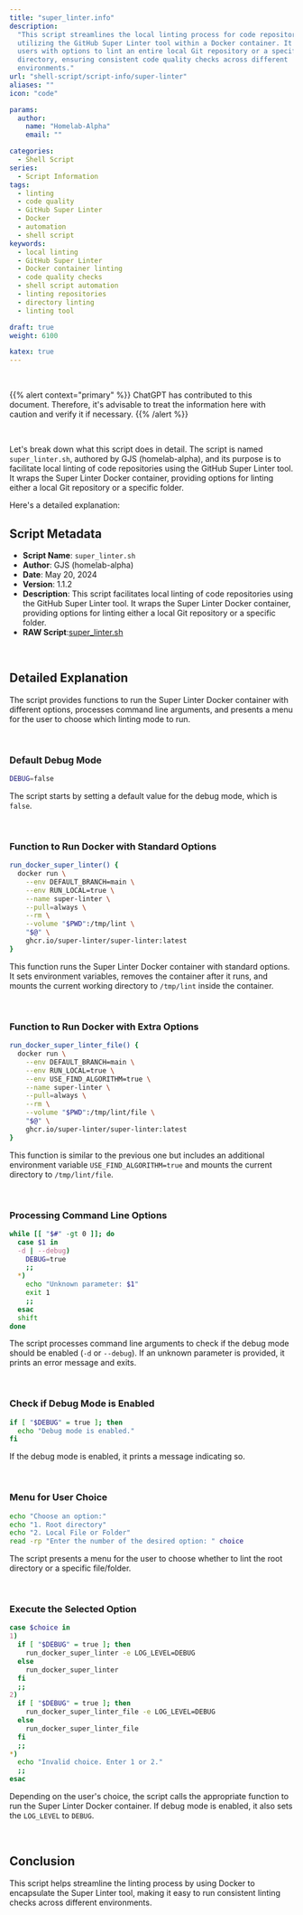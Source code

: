 ```yaml
---
title: "super_linter.info"
description:
  "This script streamlines the local linting process for code repositories by
  utilizing the GitHub Super Linter tool within a Docker container. It provides
  users with options to lint an entire local Git repository or a specific
  directory, ensuring consistent code quality checks across different
  environments."
url: "shell-script/script-info/super-linter"
aliases: ""
icon: "code"

params:
  author:
    name: "Homelab-Alpha"
    email: ""

categories:
  - Shell Script
series:
  - Script Information
tags:
  - linting
  - code quality
  - GitHub Super Linter
  - Docker
  - automation
  - shell script
keywords:
  - local linting
  - GitHub Super Linter
  - Docker container linting
  - code quality checks
  - shell script automation
  - linting repositories
  - directory linting
  - linting tool

draft: true
weight: 6100

katex: true
---
```


<br />

{{% alert context="primary" %}}
ChatGPT has contributed to this document. Therefore, it's advisable to treat the
information here with caution and verify it if necessary. {{% /alert %}}

<br />

Let's break down what this script does in detail. The script is named
`super_linter.sh`, authored by GJS (homelab-alpha), and its purpose is to
facilitate local linting of code repositories using the GitHub Super Linter
tool. It wraps the Super Linter Docker container, providing options for linting
either a local Git repository or a specific folder.

Here's a detailed explanation:

## Script Metadata

- **Script Name**: `super_linter.sh`
- **Author**: GJS (homelab-alpha)
- **Date**: May 20, 2024
- **Version**: 1.1.2
- **Description**: This script facilitates local linting of code repositories
  using the GitHub Super Linter tool. It wraps the Super Linter Docker
  container, providing options for linting either a local Git repository or a
  specific folder.
- **RAW Script**:[super_linter.sh]

<br />

## Detailed Explanation

The script provides functions to run the Super Linter Docker container with
different options, processes command line arguments, and presents a menu for the
user to choose which linting mode to run.

<br />

### Default Debug Mode

```bash
DEBUG=false
```

The script starts by setting a default value for the debug mode, which is
`false`.

<br />

### Function to Run Docker with Standard Options

```bash
run_docker_super_linter() {
  docker run \
    --env DEFAULT_BRANCH=main \
    --env RUN_LOCAL=true \
    --name super-linter \
    --pull=always \
    --rm \
    --volume "$PWD":/tmp/lint \
    "$@" \
    ghcr.io/super-linter/super-linter:latest
}
```

This function runs the Super Linter Docker container with standard options. It
sets environment variables, removes the container after it runs, and mounts the
current working directory to `/tmp/lint` inside the container.

<br />

### Function to Run Docker with Extra Options

```bash
run_docker_super_linter_file() {
  docker run \
    --env DEFAULT_BRANCH=main \
    --env RUN_LOCAL=true \
    --env USE_FIND_ALGORITHM=true \
    --name super-linter \
    --pull=always \
    --rm \
    --volume "$PWD":/tmp/lint/file \
    "$@" \
    ghcr.io/super-linter/super-linter:latest
}
```

This function is similar to the previous one but includes an additional
environment variable `USE_FIND_ALGORITHM=true` and mounts the current directory
to `/tmp/lint/file`.

<br />

### Processing Command Line Options

```bash
while [[ "$#" -gt 0 ]]; do
  case $1 in
  -d | --debug)
    DEBUG=true
    ;;
  *)
    echo "Unknown parameter: $1"
    exit 1
    ;;
  esac
  shift
done
```

The script processes command line arguments to check if the debug mode should be
enabled (`-d` or `--debug`). If an unknown parameter is provided, it prints an
error message and exits.

<br />

### Check if Debug Mode is Enabled

```bash
if [ "$DEBUG" = true ]; then
  echo "Debug mode is enabled."
fi
```

If the debug mode is enabled, it prints a message indicating so.

<br />

### Menu for User Choice

```bash
echo "Choose an option:"
echo "1. Root directory"
echo "2. Local File or Folder"
read -rp "Enter the number of the desired option: " choice
```

The script presents a menu for the user to choose whether to lint the root
directory or a specific file/folder.

<br />

### Execute the Selected Option

```bash
case $choice in
1)
  if [ "$DEBUG" = true ]; then
    run_docker_super_linter -e LOG_LEVEL=DEBUG
  else
    run_docker_super_linter
  fi
  ;;
2)
  if [ "$DEBUG" = true ]; then
    run_docker_super_linter_file -e LOG_LEVEL=DEBUG
  else
    run_docker_super_linter_file
  fi
  ;;
*)
  echo "Invalid choice. Enter 1 or 2."
  ;;
esac
```

Depending on the user's choice, the script calls the appropriate function to run
the Super Linter Docker container. If debug mode is enabled, it also sets the
`LOG_LEVEL` to `DEBUG`.

<br />

## Conclusion

This script helps streamline the linting process by using Docker to encapsulate
the Super Linter tool, making it easy to run consistent linting checks across
different environments.

[super_linter.sh]:
  https://raw.githubusercontent.com/homelab-alpha/shell-script/main/scripts/super_linter.sh
